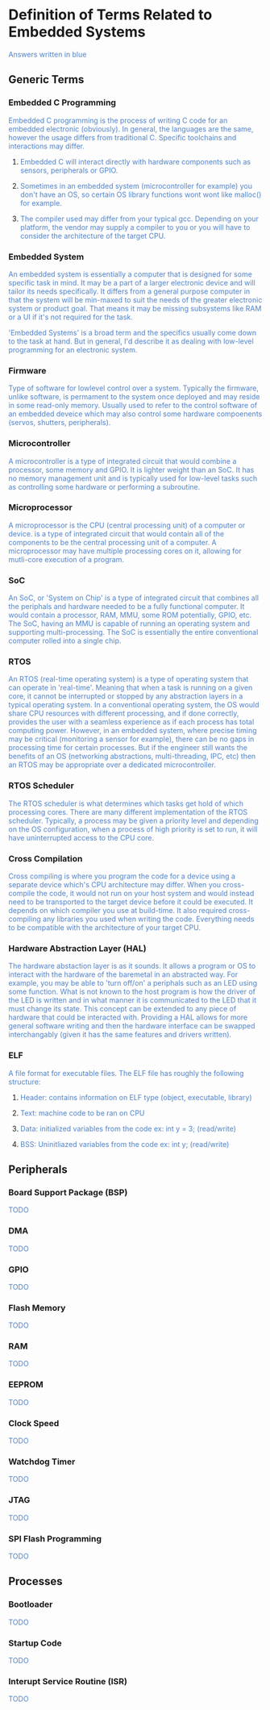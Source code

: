 # Definition of Terms Related to Embedded Systems
<p style="color: rgb(80, 130, 200);">Answers written in blue</p>

## Generic Terms
### Embedded C Programming
<p style="color: rgb(80, 130, 200);">
Embedded C programming is the process of writing C code for an embedded electronic (obviously). In general, the languages are the same, however the usage differs from traditional C. Specific toolchains and interactions may differ.
</p>  

1. <p style="color: rgb(80, 130, 200);">Embedded C will interact directly with hardware components such as sensors, peripherals or GPIO.</p>
2. <p style="color: rgb(80, 130, 200);">Sometimes in an embedded system (microcontroller for example) you don't have an OS, so certain OS library functions wont wont like malloc() for example.</p>
3. <p style="color: rgb(80, 130, 200);">The compiler used may differ from your typical gcc. Depending on your platform, the vendor may supply a compiler to you or you will have to consider the architecture of the target CPU.</p>

### Embedded System
<p style="color: rgb(80, 130, 200);">
An embedded system is essentially a computer that is designed for some specific task in mind. It may be a part of a larger electronic device and will tailor its needs specifically. It differs from a general purpose computer in that the system will be min-maxed to suit the needs of the greater electronic system or product goal. That means it may be missing subsystems like RAM or a UI if it's not required for the task. 
</p>

<p style="color: rgb(80, 130, 200);">
'Embedded Systems' is a broad term and the specifics usually come down to the task at hand. But in general, I'd describe it as dealing with low-level programming for an electronic system.
</p>

### Firmware
<p style="color: rgb(80, 130, 200);">
Type of software for lowlevel control over a system. Typically the firmware, unlike software, is permament to the system once deployed and may reside in some read-only memory. Usually used to refer to the control software of an embedded deveice which may also control some hardware compoenents (servos, shutters, peripherals).
</p>

### Microcontroller
<p style="color: rgb(80, 130, 200);">
A microcontroller is a type of integrated circuit that would combine a processor, some memory and GPIO. It is lighter weight than an SoC. It has no memory management unit and is typically used for low-level tasks such as controlling some hardware or performing a subroutine.
</p>

### Microprocessor
<p style="color: rgb(80, 130, 200);">
A microprocessor is the CPU (central processing unit) of a computer or device. is a type of integrated circuit that would contain all of the components to be the central processing unit of a computer. A microprocessor may have multiple processing cores on it, allowing for mutli-core execution of a program.
</p>

### SoC
<p style="color: rgb(80, 130, 200);">
An SoC, or 'System on Chip' is a type of integrated circuit that combines all the periphals and hardware needed to be a fully functional computer. It would contain a processor, RAM, MMU, some ROM potentially, GPIO, etc. The SoC, having an MMU is capable of running an operating system and supporting multi-processing. The SoC is essentially the entire conventional computer rolled into a single chip.
</p>

### RTOS
<p style="color: rgb(80, 130, 200);">
An RTOS (real-time operating system) is a type of operating system that can operate in 'real-time'. Meaning that when a task is running on a given core, it cannot be interrupted or stopped by any abstraction layers in a typical operating system. In a conventional operating system, the OS would share CPU resources with different processing, and if done correctly, provides the user with a seamless experience as if each process has total computing power. However, in an embedded system, where precise timing may be critical (monitoring a sensor for example), there can be no gaps in processing time for certain processes. But if the engineer still wants the benefits of an OS (networking abstractions, multi-threading, IPC, etc) then an RTOS may be appropriate over a dedicated microcontroller.
</p>

### RTOS Scheduler
<p style="color: rgb(80, 130, 200);">
The RTOS scheduler is what determines which tasks get hold of which processing cores. There are many different implementation of the RTOS scheduler. Typically, a process may be given a priority level and depending on the OS configuration, when a process of high priority is set to run, it will have uninterrupted access to the CPU core.
</p>

### Cross Compilation
<p style="color: rgb(80, 130, 200);">
Cross compiling is where you program the code for a device using a separate device which's CPU architecture may differ. When you cross-compile the code, it would not run on your host system and would instead need to be transported to the target device before it could be executed. It depends on which compiler you use at build-time. It also required cross-compiling any libraries you used when writing the code. Everything needs to be compatible with the architecture of your target CPU.
</p>

### Hardware Abstraction Layer (HAL)
<p style="color: rgb(80, 130, 200);">
The hardware abstaction layer is as it sounds. It allows a program or OS to interact with the hardware of the baremetal in an abstracted way. For example, you may be able to 'turn off/on' a periphals such as an LED using some function. What is not known to the host program is how the driver of the LED is written and in what manner it is communicated to the LED that it must change its state. This concept can be extended to any piece of hardware that could be interacted with. Providing a HAL allows for more general software writing and then the hardware interface can be swapped interchangably (given it has the same features and drivers written).
</p>

### ELF
<p style="color: rgb(80, 130, 200);">
A file format for executable files. The ELF file has roughly the following structure:
</p>  

1. <p style="color: rgb(80, 130, 200);">Header: contains information on ELF type (object, executable, library)</p>
2. <p style="color: rgb(80, 130, 200);">Text: machine code to be ran on CPU</p>
3. <p style="color: rgb(80, 130, 200);">Data: initialized variables from the code ex: int y = 3; (read/write)</p>
4. <p style="color: rgb(80, 130, 200);">BSS: Uninitliazed variables from the code ex: int y; (read/write)</p>


## Peripherals

### Board Support Package (BSP)
<p style="color: rgb(80, 130, 200);">
TODO
</p>

### DMA
<p style="color: rgb(80, 130, 200);">
TODO
</p>

### GPIO
<p style="color: rgb(80, 130, 200);">
TODO
</p>

### Flash Memory
<p style="color: rgb(80, 130, 200);">
TODO
</p>

### RAM
<p style="color: rgb(80, 130, 200);">
TODO
</p>

### EEPROM
<p style="color: rgb(80, 130, 200);">
TODO
</p>

### Clock Speed
<p style="color: rgb(80, 130, 200);">
TODO
</p>

### Watchdog Timer
<p style="color: rgb(80, 130, 200);">
TODO
</p>

### JTAG
<p style="color: rgb(80, 130, 200);">
TODO
</p>

### SPI Flash Programming
<p style="color: rgb(80, 130, 200);">
TODO
</p>


## Processes

### Bootloader
<p style="color: rgb(80, 130, 200);">
TODO
</p>

### Startup Code
<p style="color: rgb(80, 130, 200);">
TODO
</p>

### Interupt Service Routine (ISR)
<p style="color: rgb(80, 130, 200);">
TODO
</p>
